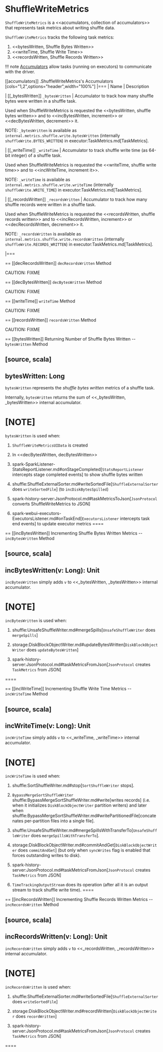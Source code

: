 # ShuffleWriteMetrics

`ShuffleWriteMetrics` is a <<accumulators, collection of accumulators>> that represents task metrics about writing shuffle data.

`ShuffleWriteMetrics` tracks the following task metrics:

1. <<bytesWritten, Shuffle Bytes Written>>
2. <<writeTime, Shuffle Write Time>>
3. <<recordsWritten, Shuffle Records Written>>

!!! note
    [Accumulators](../accumulators/index.md) allow tasks (running on executors) to communicate with the driver.

[[accumulators]]
.ShuffleWriteMetrics's Accumulators
[cols="1,2",options="header",width="100%"]
|===
| Name
| Description

| [[_bytesWritten]] `_bytesWritten`
| Accumulator to track how many shuffle bytes were written in a shuffle task.

Used when ShuffleWriteMetrics is requested the <<bytesWritten, shuffle bytes written>> and to <<incBytesWritten, increment>> or <<decBytesWritten, decrement>> it.

NOTE: `_bytesWritten` is available as `internal.metrics.shuffle.write.bytesWritten` (internally `shuffleWrite.BYTES_WRITTEN`) in executor:TaskMetrics.md[TaskMetrics].

| [[_writeTime]] `_writeTime`
| Accumulator to track shuffle write time (as 64-bit integer) of a shuffle task.

Used when ShuffleWriteMetrics is requested the <<writeTime, shuffle write time>> and to <<incWriteTime, increment it>>.

NOTE: `_writeTime` is available as `internal.metrics.shuffle.write.writeTime` (internally `shuffleWrite.WRITE_TIME`) in executor:TaskMetrics.md[TaskMetrics].

| [[_recordsWritten]] `_recordsWritten`
| Accumulator to track how many shuffle records were written in a shuffle task.

Used when ShuffleWriteMetrics is requested the <<recordsWritten, shuffle records written>> and to <<incRecordsWritten, increment>> or <<decRecordsWritten, decrement>> it.

NOTE: `_recordsWritten` is available as `internal.metrics.shuffle.write.recordsWritten` (internally `shuffleWrite.RECORDS_WRITTEN`) in executor:TaskMetrics.md[TaskMetrics].

|===

== [[decRecordsWritten]] `decRecordsWritten` Method

CAUTION: FIXME

== [[decBytesWritten]] `decBytesWritten` Method

CAUTION: FIXME

== [[writeTime]] `writeTime` Method

CAUTION: FIXME

== [[recordsWritten]] `recordsWritten` Method

CAUTION: FIXME

== [[bytesWritten]] Returning Number of Shuffle Bytes Written -- `bytesWritten` Method

[source, scala]
----
bytesWritten: Long
----

`bytesWritten` represents the *shuffle bytes written* metrics of a shuffle task.

Internally, `bytesWritten` returns the sum of <<_bytesWritten, _bytesWritten>> internal accumulator.

[NOTE]
====
`bytesWritten` is used when:

1. `ShuffleWriteMetricsUIData` is created

2. In <<decBytesWritten, decBytesWritten>>

3. spark-SparkListener-StatsReportListener.md#onStageCompleted[`StatsReportListener` intercepts stage completed events] to show shuffle bytes written

4. shuffle:ShuffleExternalSorter.md#writeSortedFile[`ShuffleExternalSorter` does `writeSortedFile`] (to `incDiskBytesSpilled`)

5. spark-history-server:JsonProtocol.md#taskMetricsToJson[`JsonProtocol` converts ShuffleWriteMetrics to JSON]

6. spark-webui-executors-ExecutorsListener.md#onTaskEnd[`ExecutorsListener` intercepts task end events] to update executor metrics
====

== [[incBytesWritten]] Incrementing Shuffle Bytes Written Metrics -- `incBytesWritten` Method

[source, scala]
----
incBytesWritten(v: Long): Unit
----

`incBytesWritten` simply adds `v` to <<_bytesWritten, _bytesWritten>> internal accumulator.

[NOTE]
====
`incBytesWritten` is used when:

1. shuffle:UnsafeShuffleWriter.md#mergeSpills[`UnsafeShuffleWriter` does `mergeSpills`]

2. storage:DiskBlockObjectWriter.md#updateBytesWritten[`DiskBlockObjectWriter` does `updateBytesWritten`]

3. spark-history-server:JsonProtocol.md#taskMetricsFromJson[`JsonProtocol` creates `TaskMetrics` from JSON]

====

== [[incWriteTime]] Incrementing Shuffle Write Time Metrics -- `incWriteTime` Method

[source, scala]
----
incWriteTime(v: Long): Unit
----

`incWriteTime` simply adds `v` to <<_writeTime, _writeTime>> internal accumulator.

[NOTE]
====
`incWriteTime` is used when:

1. shuffle:SortShuffleWriter.md#stop[`SortShuffleWriter` stops].

2. `BypassMergeSortShuffleWriter` shuffle:BypassMergeSortShuffleWriter.md#write[writes records] (i.e. when it initializes `DiskBlockObjectWriter` partition writers) and later when shuffle:BypassMergeSortShuffleWriter.md#writePartitionedFile[concatenates per-partition files into a single file].

3. shuffle:UnsafeShuffleWriter.md#mergeSpillsWithTransferTo[`UnsafeShuffleWriter` does `mergeSpillsWithTransferTo`].

4. storage:DiskBlockObjectWriter.md#commitAndGet[`DiskBlockObjectWriter` does `commitAndGet`] (but only when `syncWrites` flag is enabled that forces outstanding writes to disk).

5. spark-history-server:JsonProtocol.md#taskMetricsFromJson[`JsonProtocol` creates `TaskMetrics` from JSON]

6. `TimeTrackingOutputStream` does its operation (after all it is an output stream to track shuffle write time).
====

== [[incRecordsWritten]] Incrementing Shuffle Records Written Metrics -- `incRecordsWritten` Method

[source, scala]
----
incRecordsWritten(v: Long): Unit
----

`incRecordsWritten` simply adds `v` to <<_recordsWritten, _recordsWritten>> internal accumulator.

[NOTE]
====
`incRecordsWritten` is used when:

1. shuffle:ShuffleExternalSorter.md#writeSortedFile[`ShuffleExternalSorter` does `writeSortedFile`]

2. storage:DiskBlockObjectWriter.md#recordWritten[`DiskBlockObjectWriter` does `recordWritten`]

3. spark-history-server:JsonProtocol.md#taskMetricsFromJson[`JsonProtocol` creates `TaskMetrics` from JSON]

====
